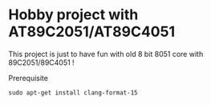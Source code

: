 # Hobby project with AT89C2051/AT89C4051

This project is just to have fun with old 8 bit 8051 core with 89C2051/89C4051 !

Prerequisite
```
sudo apt-get install clang-format-15
```
